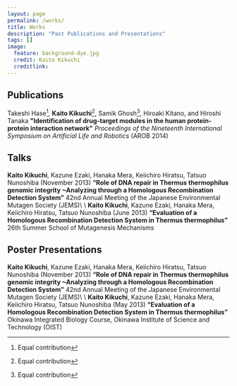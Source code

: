 ```yaml
---
layout: page
permalink: /works/
title: Works
description: "Past Publications and Presentations"
tags: []
image:
  feature: background-dye.jpg
  credit: Kaito Kikuchi
  creditlink: 
---
```


## Publications

Takeshi Hase[^1], **Kaito Kikuchi**[^1], Samik Ghosh[^1], Hiroaki Kitano, and Hiroshi Tanaka **"Identification of drug-target modules in the human protein-protein interaction network"** *Proceedings of the Nineteenth International Symposium on Artificial Life and Robotics* (AROB 2014)

[^1]: Equal contribution

## Talks

**Kaito Kikuchi**, Kazune Ezaki, Hanaka Mera, Keiichiro Hiratsu, Tatsuo Nunoshiba (November 2013) **“Role of DNA repair in Thermus thermophilus genomic integrity ~Analyzing through a Homologous Recombination Detection System”** 42nd Annual Meeting of the Japanese Environmental Mutagen Society (JEMS)\\
\\
**Kaito Kikuchi**, Kazune Ezaki, Hanaka Mera, Keiichiro Hiratsu, Tatsuo Nunoshiba (June 2013) **“Evaluation of a Homologous Recombination Detection System in Thermus thermophilus”** 26th Summer School of Mutagenesis Mechanisms

## Poster Presentations

**Kaito Kikuchi**, Kazune Ezaki, Hanaka Mera, Keiichiro Hiratsu, Tatsuo Nunoshiba (November 2013) **“Role of DNA repair in Thermus thermophilus genomic integrity ~Analyzing through a Homologous Recombination Detection System”** 42nd Annual Meeting of the Japanese Environmental Mutagen Society (JEMS)\\
\\
**Kaito Kikuchi**, Kazune Ezaki, Hanaka Mera, Keiichiro Hiratsu, Tatsuo Nunoshiba (May 2013) **“Evaluation of a Homologous Recombination Detection System in Thermus thermophilus”** Okinawa Integrated Biology Course, Okinawa Institute of Science and Technology (OIST)